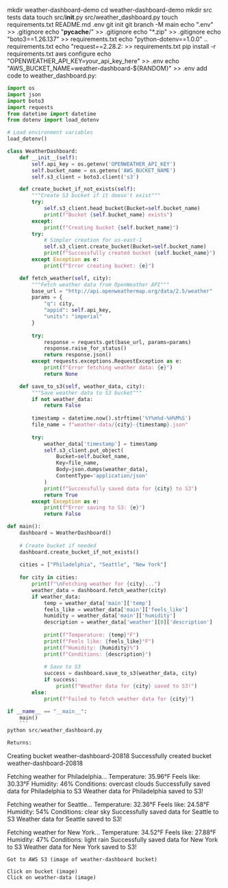 mkdir weather-dashboard-demo
cd weather-dashboard-demo
mkdir src tests data
touch src/__init__.py src/weather_dashboard.py
touch requirements.txt README.md .env
git init
git branch -M main
echo ".env" >> .gitignore
echo "__pycache__/" >> .gitignore
echo "*.zip" >> .gitignore
echo "boto3==1.26.137" >> requirements.txt
echo "python-dotenv==1.0.0" .. requirements.txt
echo "request==2.28.2: >> requirements.txt
pip install -r requirements.txt
aws configure
echo "OPENWEATHER_API_KEY=your_api_key_here" >> .env
echo "AWS_BUCKET_NAME=weather-dashboard-${RANDOM}" >> .env
add code to weather_dashboard.py:
```py
import os
import json
import boto3
import requests
from datetime import datetime
from dotenv import load_dotenv

# Load environment variables
load_dotenv()

class WeatherDashboard:
    def __init__(self):
        self.api_key = os.getenv('OPENWEATHER_API_KEY')
        self.bucket_name = os.getenv('AWS_BUCKET_NAME')
        self.s3_client = boto3.client('s3')

    def create_bucket_if_not_exists(self):
        """Create S3 bucket if it doesn't exist"""
        try:
            self.s3_client.head_bucket(Bucket=self.bucket_name)
            print(f"Bucket {self.bucket_name} exists")
        except:
            print(f"Creating bucket {self.bucket_name}")
        try:
            # Simpler creation for us-east-1
            self.s3_client.create_bucket(Bucket=self.bucket_name)
            print(f"Successfully created bucket {self.bucket_name}")
        except Exception as e:
            print(f"Error creating bucket: {e}")

    def fetch_weather(self, city):
        """Fetch weather data from OpenWeather API"""
        base_url = "http://api.openweathermap.org/data/2.5/weather"
        params = {
            "q": city,
            "appid": self.api_key,
            "units": "imperial"
        }
        
        try:
            response = requests.get(base_url, params=params)
            response.raise_for_status()
            return response.json()
        except requests.exceptions.RequestException as e:
            print(f"Error fetching weather data: {e}")
            return None

    def save_to_s3(self, weather_data, city):
        """Save weather data to S3 bucket"""
        if not weather_data:
            return False
            
        timestamp = datetime.now().strftime('%Y%m%d-%H%M%S')
        file_name = f"weather-data/{city}-{timestamp}.json"
        
        try:
            weather_data['timestamp'] = timestamp
            self.s3_client.put_object(
                Bucket=self.bucket_name,
                Key=file_name,
                Body=json.dumps(weather_data),
                ContentType='application/json'
            )
            print(f"Successfully saved data for {city} to S3")
            return True
        except Exception as e:
            print(f"Error saving to S3: {e}")
            return False

def main():
    dashboard = WeatherDashboard()
    
    # Create bucket if needed
    dashboard.create_bucket_if_not_exists()
    
    cities = ["Philadelphia", "Seattle", "New York"]
    
    for city in cities:
        print(f"\nFetching weather for {city}...")
        weather_data = dashboard.fetch_weather(city)
        if weather_data:
            temp = weather_data['main']['temp']
            feels_like = weather_data['main']['feels_like']
            humidity = weather_data['main']['humidity']
            description = weather_data['weather'][0]['description']
            
            print(f"Temperature: {temp}°F")
            print(f"Feels like: {feels_like}°F")
            print(f"Humidity: {humidity}%")
            print(f"Conditions: {description}")
            
            # Save to S3
            success = dashboard.save_to_s3(weather_data, city)
            if success:
                print(f"Weather data for {city} saved to S3!")
        else:
            print(f"Failed to fetch weather data for {city}")

if __name__ == "__main__":
    main()
    ```
python src/weather_dashboard.py

Returns: 

```
Creating bucket weather-dashboard-20818
Successfully created bucket weather-dashboard-20818

Fetching weather for Philadelphia...
Temperature: 35.96°F
Feels like: 30.33°F
Humidity: 46%
Conditions: overcast clouds
Successfully saved data for Philadelphia to S3
Weather data for Philadelphia saved to S3!

Fetching weather for Seattle...
Temperature: 32.36°F
Feels like: 24.58°F
Humidity: 54%
Conditions: clear sky
Successfully saved data for Seattle to S3
Weather data for Seattle saved to S3!

Fetching weather for New York...
Temperature: 34.52°F
Feels like: 27.88°F
Humidity: 47%
Conditions: light rain
Successfully saved data for New York to S3
Weather data for New York saved to S3!
```
Got to AWS S3 (image of weather-dashboard bucket)

Click on bucket (image)
Click on weather-data (image)